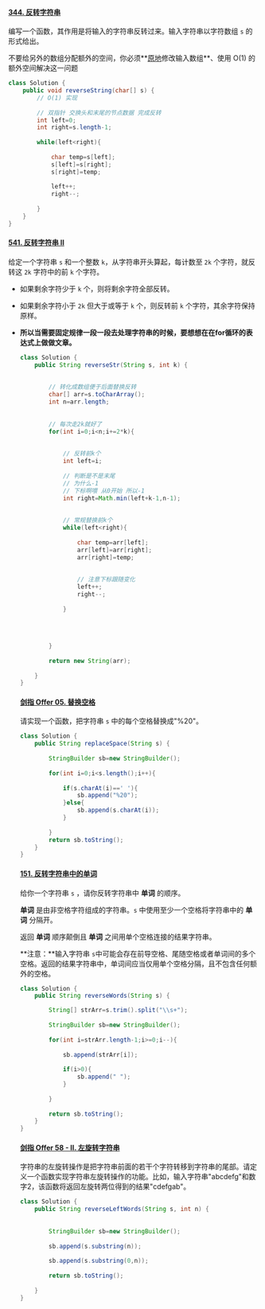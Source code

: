 #### [344. 反转字符串](https://leetcode.cn/problems/reverse-string/)

编写一个函数，其作用是将输入的字符串反转过来。输入字符串以字符数组 `s` 的形式给出。

不要给另外的数组分配额外的空间，你必须**[原地](https://baike.baidu.com/item/原地算法)修改输入数组**、使用 O(1) 的额外空间解决这一问题

```java
class Solution {
    public void reverseString(char[] s) {
        // O(1) 实现
        
        // 双指针 交换头和末尾的节点数据 完成反转
        int left=0;
        int right=s.length-1;
        
        while(left<right){
            
            char temp=s[left];
            s[left]=s[right];
            s[right]=temp;
            
            left++;
            right--;
            
        }
    }
}
```

#### [541. 反转字符串 II](https://leetcode.cn/problems/reverse-string-ii/)

给定一个字符串 `s` 和一个整数 `k`，从字符串开头算起，每计数至 `2k` 个字符，就反转这 `2k` 字符中的前 `k` 个字符。

- 如果剩余字符少于 `k` 个，则将剩余字符全部反转。

- 如果剩余字符小于 `2k` 但大于或等于 `k` 个，则反转前 `k` 个字符，其余字符保持原样。

- **所以当需要固定规律一段一段去处理字符串的时候，要想想在在for循环的表达式上做做文章。**

  ```java
  class Solution {
      public String reverseStr(String s, int k) {
        
          
          // 转化成数组便于后面替换反转
          char[] arr=s.toCharArray();
          int n=arr.length;
          
          
          // 每次走2k就好了
          for(int i=0;i<n;i+=2*k){
              
              
              // 反转前k个 
              int left=i;
              
              // 判断是不是末尾
              // 为什么-1
              // 下标啊喂 从0开始 所以-1
              int right=Math.min(left+k-1,n-1);
              
              
              // 常规替换前k个
              while(left<right){
                  
                  char temp=arr[left];
                  arr[left]=arr[right];
                  arr[right]=temp;
                  
                  
                  // 注意下标跟随变化
                  left++;
                  right--;
                  
              }
              
              
              
              
          }
          
          return new String(arr);
          
      }
  }
  ```
  
  #### [剑指 Offer 05. 替换空格](https://leetcode.cn/problems/ti-huan-kong-ge-lcof/)
  
  请实现一个函数，把字符串 `s` 中的每个空格替换成"%20"。
  
  ```java
  class Solution {
      public String replaceSpace(String s) {
          
          StringBuilder sb=new StringBuilder();
          
          for(int i=0;i<s.length();i++){
              
              if(s.charAt(i)==' '){
                  sb.append("%20");
              }else{
                  sb.append(s.charAt(i));
              }
              
          }
          return sb.toString();
      }
  }
  ```
  
  #### [151. 反转字符串中的单词](https://leetcode.cn/problems/reverse-words-in-a-string/)
  
  给你一个字符串 `s` ，请你反转字符串中 **单词** 的顺序。
  
  **单词** 是由非空格字符组成的字符串。`s` 中使用至少一个空格将字符串中的 **单词** 分隔开。
  
  返回 **单词** 顺序颠倒且 **单词** 之间用单个空格连接的结果字符串。
  
  **注意：**输入字符串 `s`中可能会存在前导空格、尾随空格或者单词间的多个空格。返回的结果字符串中，单词间应当仅用单个空格分隔，且不包含任何额外的空格。
  
  ```java
  class Solution {
      public String reverseWords(String s) {
  
          String[] strArr=s.trim().split("\\s+");
          
          StringBuilder sb=new StringBuilder();
          
          for(int i=strArr.length-1;i>=0;i--){
              
              sb.append(strArr[i]);
              
              if(i>0){
                  sb.append(" ");
              }
              
          }
          
          return sb.toString();
      }
  }
  ```
  
  #### [剑指 Offer 58 - II. 左旋转字符串](https://leetcode.cn/problems/zuo-xuan-zhuan-zi-fu-chuan-lcof/)
  
  字符串的左旋转操作是把字符串前面的若干个字符转移到字符串的尾部。请定义一个函数实现字符串左旋转操作的功能。比如，输入字符串"abcdefg"和数字2，该函数将返回左旋转两位得到的结果"cdefgab"。
  
  ```java
  class Solution {
      public String reverseLeftWords(String s, int n) {
          
          
          StringBuilder sb=new StringBuilder();
          
          sb.append(s.substring(n));
          
          sb.append(s.substring(0,n));
          
          return sb.toString();
          
      }
  }
  ```
  
  